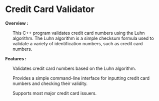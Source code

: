 # Credit Card Validator

**Overview :**
<br><ul>
This C++ program validates credit card numbers using the Luhn algorithm. The Luhn algorithm is a simple checksum formula used to validate a variety of identification numbers, such as credit card numbers.
</ul>

**Features :**
<ul>Validates credit card numbers based on the Luhn algorithm.</ul>
<ul>Provides a simple command-line interface for inputting credit card numbers and checking their validity.</ul>
<ul>Supports most major credit card issuers.</ul>
